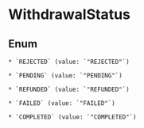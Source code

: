 
# WithdrawalStatus

## Enum


    * `REJECTED` (value: `"REJECTED"`)

    * `PENDING` (value: `"PENDING"`)

    * `REFUNDED` (value: `"REFUNDED"`)

    * `FAILED` (value: `"FAILED"`)

    * `COMPLETED` (value: `"COMPLETED"`)



